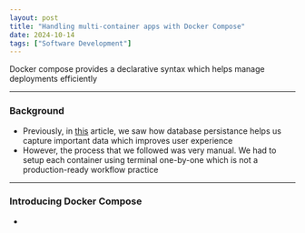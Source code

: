```yaml
---
layout: post
title: "Handling multi-container apps with Docker Compose"
date: 2024-10-14
tags: ["Software Development"]
---
```


Docker compose provides a declarative syntax which helps manage deployments efficiently

---
### Background

- Previously, in [this](https://gouherdanish.github.io/2024/10/10/mongodb.html) article, we saw how database persistance helps us capture important data which improves user experience
- However, the process that we followed was very manual. We had to setup each container using terminal one-by-one which is not a production-ready workflow practice

---

### Introducing Docker Compose

- 
